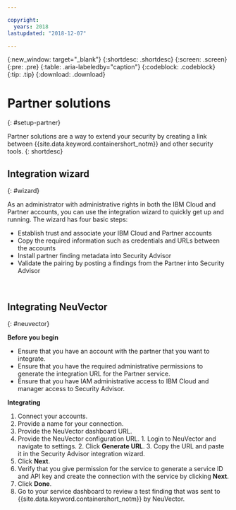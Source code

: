 ```yaml
---

copyright:
  years: 2018
lastupdated: "2018-12-07"

---
```


{:new_window: target="_blank"}
{:shortdesc: .shortdesc}
{:screen: .screen}
{:pre: .pre}
{:table: .aria-labeledby="caption"}
{:codeblock: .codeblock}
{:tip: .tip}
{:download: .download}

# Partner solutions
{: #setup-partner}

Partner solutions are a way to extend your security by creating a link between {{site.data.keyword.containershort_notm}} and other security tools.
{: shortdesc}

## Integration wizard
{: #wizard}

As an administrator with administrative rights in both the IBM Cloud and Partner accounts, you can use the integration wizard to quickly get up and running. The wizard has four basic steps:

* Establish trust and associate your IBM Cloud and Partner accounts
* Copy the required information such as credentials and URLs between the accounts
* Install partner finding metadata into Security Advisor
* Validate the pairing by posting a findings from the Partner into Security Advisor

</br>

## Integrating NeuVector
{: #neuvector}

**Before you begin**

* Ensure that you have an account with the partner that you want to integrate.
* Ensure that you have the required administrative permissions to generate the integration URL for the Partner service.
* Ensure that you have IAM administrative access to IBM Cloud and manager access to Security Advisor.

**Integrating**

1. Connect your accounts.
  1. Provide a name for your connection.
  2. Provide the NeuVector dashboard URL.
  3. Provide the NeuVector configuration URL.
    1. Login to NeuVector and navigate to settings.
    2. Click **Generate URL**.
    3. Copy the URL and paste it in the Security Advisor integration wizard.
  4. Click **Next**.
3. Verify that you give permission for the service to generate a service ID and API key and create the connection with the service by clicking **Next**.
4. Click **Done**.
5. Go to your service dashboard to review a test finding that was sent to {{site.data.keyword.containershort_notm}} by NeuVector.
